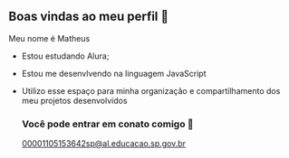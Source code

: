 ## Boas vindas ao meu perfil 💙

Meu nome é Matheus

- Estou estudando Alura;
- Estou me desenvlvendo na linguagem JavaScript
- Utilizo esse espaço para minha organização e compartilhamento dos meu projetos desenvolvidos

  ### Você pode entrar em conato comigo 📧

  00001105153642sp@al.educacao.sp.gov.br

